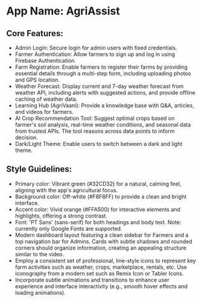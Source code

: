 # **App Name**: AgriAssist

## Core Features:

- Admin Login: Secure login for admin users with fixed credentials.
- Farmer Authentication: Allow farmers to sign up and log in using Firebase Authentication.
- Farm Registration: Enable farmers to register their farms by providing essential details through a multi-step form, including uploading photos and GPS location.
- Weather Forecast: Display current and 7-day weather forecast from weather API, including alerts with suggested actions, and provide offline caching of weather data.
- Learning Hub (AgriVaani): Provide a knowledge base with Q&A, articles, and videos for farmers.
- AI Crop Recommendation Tool: Suggest optimal crops based on farmer's soil analysis, real-time weather conditions, and seasonal data from trusted APIs. The tool reasons across data points to inform decision.
- Dark/Light Theme: Enable users to switch between a dark and light theme.

## Style Guidelines:

- Primary color: Vibrant green (#32CD32) for a natural, calming feel, aligning with the app's agricultural focus.
- Background color: Off-white (#F8F8FF) to provide a clean and bright interface.
- Accent color: Vivid orange (#FFA500) for interactive elements and highlights, offering a strong contrast.
- Font: 'PT Sans' (sans-serif) for both headings and body text. Note: currently only Google Fonts are supported.
- Modern dashboard layout featuring a clean sidebar for Farmers and a top navigation bar for Admins. Cards with subtle shadows and rounded corners should organize information, creating an appealing structure similar to the video.
- Employ a consistent set of professional, line-style icons to represent key farm activities such as weather, crops, marketplace, rentals, etc. Use iconography from a modern set such as Remix Icon or Tabler Icons.
- Incorporate subtle animations and transitions to enhance user experience and interface interactivity (e.g., smooth hover effects and loading animations).